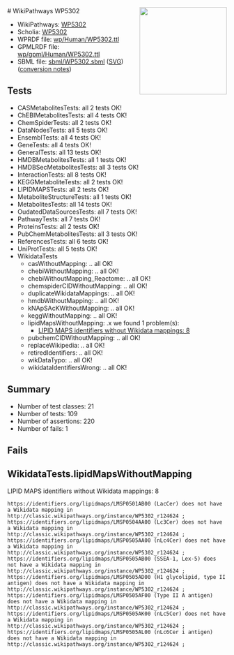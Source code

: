 <img style="float: right; width: 200px" src="../logo.png" />
# WikiPathways WP5302

* WikiPathways: [WP5302](https://identifiers.org/wikipathways:WP5302)
* Scholia: [WP5302](https://scholia.toolforge.org/wikipathways/WP5302)
* WPRDF file: [wp/Human/WP5302.ttl](../wp/Human/WP5302.ttl)
* GPMLRDF file: [wp/gpml/Human/WP5302.ttl](../wp/gpml/Human/WP5302.ttl)
* SBML file: [sbml/WP5302.sbml](../sbml/WP5302.sbml) ([SVG](../sbml/WP5302.svg)) ([conversion notes](../sbml/WP5302.txt))

## Tests
* CASMetabolitesTests: all 2 tests OK!
* ChEBIMetabolitesTests: all 4 tests OK!
* ChemSpiderTests: all 2 tests OK!
* DataNodesTests: all 5 tests OK!
* EnsemblTests: all 4 tests OK!
* GeneTests: all 4 tests OK!
* GeneralTests: all 13 tests OK!
* HMDBMetabolitesTests: all 1 tests OK!
* HMDBSecMetabolitesTests: all 3 tests OK!
* InteractionTests: all 8 tests OK!
* KEGGMetaboliteTests: all 2 tests OK!
* LIPIDMAPSTests: all 2 tests OK!
* MetaboliteStructureTests: all 1 tests OK!
* MetabolitesTests: all 14 tests OK!
* OudatedDataSourcesTests: all 7 tests OK!
* PathwayTests: all 7 tests OK!
* ProteinsTests: all 2 tests OK!
* PubChemMetabolitesTests: all 3 tests OK!
* ReferencesTests: all 6 tests OK!
* UniProtTests: all 5 tests OK!
* WikidataTests
    * casWithoutMapping: .. all OK!
    * chebiWithoutMapping: .. all OK!
    * chebiWithoutMapping_Reactome: .. all OK!
    * chemspiderCIDWithoutMapping: .. all OK!
    * duplicateWikidataMappings: .. all OK!
    * hmdbWithoutMapping: .. all OK!
    * kNApSAcKWithoutMapping: .. all OK!
    * keggWithoutMapping: .. all OK!
    * lipidMapsWithoutMapping: .x we found 1 problem(s):
        * [LIPID MAPS identifiers without Wikidata mappings: 8](#7dfdfb48)
    * pubchemCIDWithoutMapping: .. all OK!
    * replaceWikipedia: .. all OK!
    * retiredIdentifiers: .. all OK!
    * wikDataTypo: .. all OK!
    * wikidataIdentifiersWrong: .. all OK!


## Summary

* Number of test classes: 21
* Number of tests: 109
* Number of assertions: 220
* Number of fails: 1

## Fails

<a name="7dfdfb48" />

## WikidataTests.lipidMapsWithoutMapping

LIPID MAPS identifiers without Wikidata mappings: 8
```
https://identifiers.org/lipidmaps/LMSP0501AB00 (LacCer) does not have a Wikidata mapping in http://classic.wikipathways.org/instance/WP5302_r124624 ; 
https://identifiers.org/lipidmaps/LMSP0504AA00 (Lc3Cer) does not have a Wikidata mapping in http://classic.wikipathways.org/instance/WP5302_r124624 ; 
https://identifiers.org/lipidmaps/LMSP0505AA00 (nLc4Cer) does not have a Wikidata mapping in http://classic.wikipathways.org/instance/WP5302_r124624 ; 
https://identifiers.org/lipidmaps/LMSP0505AB00 (SSEA-1, Lex-5) does not have a Wikidata mapping in http://classic.wikipathways.org/instance/WP5302_r124624 ; 
https://identifiers.org/lipidmaps/LMSP0505AD00 (H1 glycolipid, type II antigen) does not have a Wikidata mapping in http://classic.wikipathways.org/instance/WP5302_r124624 ; 
https://identifiers.org/lipidmaps/LMSP0505AF00 (Type II A antigen) does not have a Wikidata mapping in http://classic.wikipathways.org/instance/WP5302_r124624 ; 
https://identifiers.org/lipidmaps/LMSP0505AK00 (nLc5Cer) does not have a Wikidata mapping in http://classic.wikipathways.org/instance/WP5302_r124624 ; 
https://identifiers.org/lipidmaps/LMSP0505AL00 (nLc6Cer i antigen) does not have a Wikidata mapping in http://classic.wikipathways.org/instance/WP5302_r124624 ; 
```

